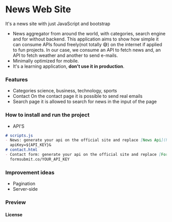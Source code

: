 # News Web Site
It's a news site with just JavaScript and bootstrap

- News aggregator from around the world, with categories, search engine and for without backend. This application aims to show how simple it can consume APIs found freely(not totally 😅) on the internet if applied to fun projects. In our case, we consume an API to fetch news and, an API to fetch weather and another to send e-mails.
- Minimally optimized for mobile.
- It's a learning application, **don't use it in production**.

### Features
- Categories
  science, business, technology, sports
- Contact
  On the contact page it is possible to send real emails
- Search page
  it is allowed to search for news in the input of the page

### How to install and run the project

- API'S
```markdown
# scripts.js
- News: generate your api on the official site and replace [News Api](https://newsapi.org).
  apiKey=${API_KEY}&
# contact.html
- Contact form: generate your api on the official site and replace [Form Submit](https://formsubmit.co).
  formsubmit.co/YOUR_API_KEY
```

### Improvement ideas
- Pagination
- Server-side


### Preview


#### License
